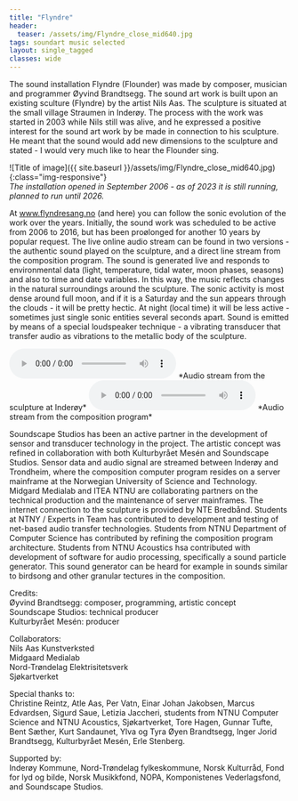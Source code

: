 ```yaml
---
title: "Flyndre"
header:
  teaser: /assets/img/Flyndre_close_mid640.jpg
tags: soundart music selected
layout: single_tagged
classes: wide
---
```


The sound installation Flyndre (Flounder) was made by composer, musician and programmer &#216;yvind Brandtsegg. The sound art work is built upon an existing sculture (Flyndre) by the artist Nils Aas. The sculpture is situated at the small village Straumen in Inder&#248;y. The process with the work was started in 2003 while Nils still was alive, and he expressed a positive interest for the sound art work by be made in connection to his sculpture. He meant that the sound would add new dimensions to the sculpture and stated  - I would very much like to hear the Flounder sing. 

![Title of image]({{ site.baseurl }}/assets/img/Flyndre_close_mid640.jpg){:class="img-responsive"}  
*The installation opened in September 2006 - as of 2023 it is still running, planned to run until 2026.*

At www.flyndresang.no (and here) you can follow the sonic evolution of the work over the years. Initially, the sound work was scheduled to be active from 2006 to 2016, but has been pro&#248;longed for another 10 years by popular request. The live online audio stream can be found in two versions - the authentic sound played on the sculpture, and a direct line stream from the composition program. The sound is generated live and responds to environmental data (light, temperature, tidal water, moon phases, seasons) and also to time and date variables. In this way, the music reflects changes in the natural surroundings around the sculpture. The sonic activity is most dense around full moon, and if it is a Saturday and the sun appears through the clouds - it will be pretty hectic. At night (local time) it will be less active - sometimes just single sonic entities several seconds apart. Sound is emitted by means of a special loudspeaker technique - a vibrating transducer that transfer audio as vibrations to the metallic body of the sculpture. 


<audio controls="controls">
  <source type="audio/mp3" src="http://flyndrestim.itea.ntnu.no:8002/;"></source>
  <p>Your browser does not support the audio element.</p>
</audio>
*Audio stream from the sculpture at Inder&oslash;y*

<audio controls="controls">
  <source type="audio/mp3" src="http://flyndrestim.itea.ntnu.no:8000/;"></source>
  <p>Your browser does not support the audio element.</p>
</audio>
*Audio stream from the composition program*


Soundscape Studios has been an active partner in the development of sensor and transducer technology in the project. The artistic concept was refined in collaboration with both Kulturbyr&#229;et Mes&#233;n and Soundscape Studios. Sensor data and audio signal are streamed between Inder&#248;y and Trondheim, where the composition computer program resides on a server mainframe at the Norwegian University of Science and Technology. Midgard Medialab and ITEA NTNU are collaborating partners on the technical production and the maintenance of server mainframes. The internet connection to the sculpture is provided by NTE Bredb&#229;nd. Students at NTNY / Experts in Team has contributed to development and testing of net-based audio transfer technologies. Students from NTNU Department of Computer Science has contributed by refining the composition program architecture. Students from NTNU Acoustics hsa contributed with development of software for audio processing, specifically a sound particle generator. This sound generator can be heard for example in sounds similar to birdsong and other granular tectures in the composition. 

Credits:  
&#216;yvind Brandtsegg: composer, programming, artistic concept  
Soundscape Studios: technical producer  
Kulturbyr&#229;et Mes&#233;n: producer  

Collaborators:  
Nils Aas Kunstverksted  
Midgaard Medialab  
Nord-Tr&#248;ndelag Elektrisitetsverk  
Sj&#248;kartverket  

Special thanks to:  
Christine Reintz, Atle Aas, Per Vatn, Einar Johan Jakobsen, Marcus Edvardsen, Sigurd Saue, Letizia Jaccheri, students from NTNU Computer Science and NTNU Acoustics, Sj&#248;kartverket, Tore Hagen, Gunnar Tufte, Bent S&#230;ther, Kurt Sandaunet, Ylva og Tyra &#216;yen Brandtsegg, Inger Jorid Brandtsegg, Kulturbyr&#229;et Mes&#233;n, Erle Stenberg.

Supported by:  
Inder&#248;y Kommune, Nord-Tr&#248;ndelag fylkeskommune, Norsk Kulturr&#229;d, Fond for lyd og bilde, Norsk Musikkfond, NOPA, Komponistenes Vederlagsfond, and Soundscape Studios.
